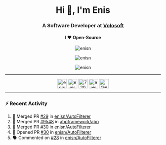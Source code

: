 <h1 align="center">Hi 👋, I'm Enis</h1>
<h3 align="center">A Software Developer at <a href="/volosoft">Volosoft</a></h3>

<h4 align="center"> I ❤ Open-Source</h4>

<p align="center"> <img src="https://komarev.com/ghpvc/?username=enisn" alt="enisn" /> </p>

<p align="center">
<img src="https://github-readme-stats.vercel.app/api/top-langs/?username=enisn&layout=compact" alt="enisn" />
</p>

<p align="center">
<img src="https://github-readme-stats.vercel.app/api?username=enisn&show_icons=true" alt="enisn" />
</p>

<hr />

<p align="center">
<a href="https://dev.to/enisn" target="blank"><img align="center" src="https://cdn.jsdelivr.net/npm/simple-icons@3.0.1/icons/dev-dot-to.svg" alt="enisn" height="30" width="30" /></a>
<a href="https://twitter.com/enisnecipoglu" target="blank"><img align="center" src="https://cdn.jsdelivr.net/npm/simple-icons@3.0.1/icons/twitter.svg" alt="enisnecipoglu" height="30" width="30" /></a>
<a href="https://stackoverflow.com/users/7200126" target="blank"><img align="center" src="https://cdn.jsdelivr.net/npm/simple-icons@3.0.1/icons/stackoverflow.svg" alt="7200126" height="30" width="30" /></a>
<a href="https://instagram.com/enisnecipoglu" target="blank"><img align="center" src="https://cdn.jsdelivr.net/npm/simple-icons@3.0.1/icons/instagram.svg" alt="enisnecipoglu" height="30" width="30" /></a>
<a href="https://medium.com/@enis.necipoglu" target="blank"><img align="center" src="https://cdn.jsdelivr.net/npm/simple-icons@3.0.1/icons/medium.svg" alt="@enis.necipoglu" height="30" width="30" /></a>
</p>

<hr />

### :zap: Recent Activity

<!--START_SECTION:activity-->
1. 🎉 Merged PR [#29](https://github.com/enisn/AutoFilterer/pull/29) in [enisn/AutoFilterer](https://github.com/enisn/AutoFilterer)
2. 🎉 Merged PR [#9548](https://github.com/abpframework/abp/pull/9548) in [abpframework/abp](https://github.com/abpframework/abp)
3. 🎉 Merged PR [#30](https://github.com/enisn/AutoFilterer/pull/30) in [enisn/AutoFilterer](https://github.com/enisn/AutoFilterer)
4. 💪 Opened PR [#30](https://github.com/enisn/AutoFilterer/pull/30) in [enisn/AutoFilterer](https://github.com/enisn/AutoFilterer)
5. 🗣 Commented on [#28](https://github.com/enisn/AutoFilterer/issues/28) in [enisn/AutoFilterer](https://github.com/enisn/AutoFilterer)
<!--END_SECTION:activity-->
